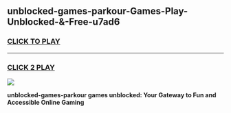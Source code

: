 
## unblocked-games-parkour-Games-Play-Unblocked-&-Free-u7ad6
<h3>
<a href="https://premium76.site?title=unblocked-games-parkour&ref=24A">CLICK TO PLAY</a></h3>
<hr>

<h3>
<a href="https://premium76.site?title=unblocked-games-parkour&ref=24A">CLICK 2 PLAY</a>
  
</h3>

<a href="https://premium76.site?title=unblocked-games-parkour&ref=24A"><img src="https://clearcache.store/games.png"></a>


**unblocked-games-parkour games unblocked: Your Gateway to Fun and Accessible Online Gaming**
